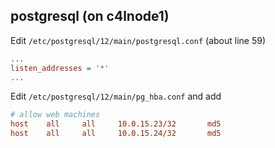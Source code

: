 ## postgresql (on c4lnode1)

Edit `/etc/postgresql/12/main/postgresql.conf` (about line 59)

```ini
...
listen_addresses = '*'
...
``` 

Edit `/etc/postgresql/12/main/pg_hba.conf` and add

```ini
# allow web machines
host	all		all		10.0.15.23/32		md5
host	all		all		10.0.15.24/32		md5
```
